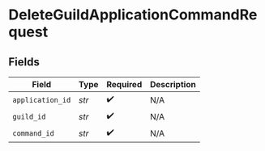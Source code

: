 # DeleteGuildApplicationCommandRequest


## Fields

| Field              | Type               | Required           | Description        |
| ------------------ | ------------------ | ------------------ | ------------------ |
| `application_id`   | *str*              | :heavy_check_mark: | N/A                |
| `guild_id`         | *str*              | :heavy_check_mark: | N/A                |
| `command_id`       | *str*              | :heavy_check_mark: | N/A                |
